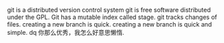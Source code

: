 git is a distributed version control system
git is free software distributed under the GPL.
Git has a mutable index called stage.
git tracks changes of files.
creating a new branch is quick.
creating a new branch is quick and simple.
dq
你那么优秀，我怎么好意思懒惰.
